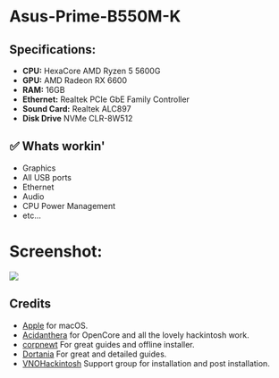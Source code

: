 # Asus-Prime-B550M-K

## Specifications:
- **CPU:** 	HexaCore AMD Ryzen 5 5600G
- **GPU:** 		AMD Radeon RX 6600
- **RAM:** 16GB
- **Ethernet:** 	Realtek PCIe GbE Family Controller
- **Sound Card:** 	Realtek ALC897
- **Disk Drive** NVMe CLR-8W512


## ✅ Whats workin'
* Graphics
* All USB ports
* Ethernet
* Audio 
* CPU Power Management
* etc...
  
# Screenshot:
![](./Image/Image.png)

## Credits
- [Apple](https://apple.com) for macOS.
- [Acidanthera](https://github.com/acidanthera) for OpenCore and all the lovely hackintosh work.
- [corpnewt](https://github.com/corpnewt/gibMacOS) For great guides and offline installer.
- [Dortania](https://dortania.github.io/OpenCore-Install-Guide) For great and detailed guides.
- [VNOHackintosh](https://facebook.com/VNOHackintosh) Support group for installation and post installation.

